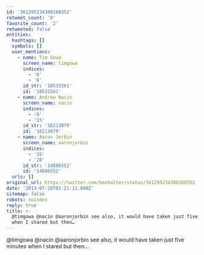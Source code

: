 ```yaml
---
id: '361295234300260352'
retweet_count: '0'
favorite_count: '2'
retweeted: false
entities:
  hashtags: []
  symbols: []
  user_mentions:
    - name: Tim Gowa
      screen_name: timgowa
      indices:
        - '0'
        - '8'
      id_str: '18531561'
      id: '18531561'
    - name: Andrew Nacin
      screen_name: nacin
      indices:
        - '9'
        - '15'
      id_str: '16213079'
      id: '16213079'
    - name: Aaron Jorbin
      screen_name: aaronjorbin
      indices:
        - '16'
        - '28'
      id_str: '14886552'
      id: '14886552'
  urls: []
original_url: https://twitter.com/benbalter/status/361295234300260352
date: '2013-07-28T01:21:11.000Z'
sitemap: false
robots: noindex
reply: true
title: >-
  @timgowa @nacin @aaronjorbin see also, it would have taken just five minutes
  when I stared but then…
---
```


@timgowa @nacin @aaronjorbin see also, it would have taken just five minutes when I stared but then…